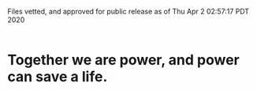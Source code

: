 Files vetted, and approved for public release as of Thu Apr  2 02:57:17 PDT 2020<br><br><h1>Together we are power, and power can save a life.</h1>
